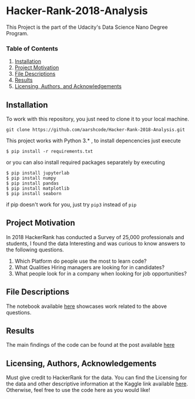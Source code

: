 
# Hacker-Rank-2018-Analysis

This Project is the part of the Udacity's Data Science Nano Degree Program.

### Table of Contents

1. [Installation](#installation)
2. [Project Motivation](#motivation)
3. [File Descriptions](#files)
4. [Results](#results)
5. [Licensing, Authors, and Acknowledgements](#licensing)

## Installation <a name="installation"></a>

To work with this repository, you just need to clone it to your local machine.

```
git clone https://github.com/aarshcode/Hacker-Rank-2018-Analysis.git
```

This project works with Python 3.* , to install depencencies just execute
```
$ pip install -r requirements.txt
```
or you can also install required packages separately by executing
```
$ pip install jupyterlab
$ pip install numpy 
$ pip install pandas
$ pip install matplotlib
$ pip install seaborn
```
if pip doesn't work for you, just try `pip3` instead of `pip`

## Project Motivation<a name="motivation"></a>

In 2018 HackerRank has conducted a Survey of 25,000 professionals and students,
I found the data Interesting and was curious to know answers to the following questions.
1.  Which Platform do people use the most to learn code?
2.  What Qualities Hiring managers are looking for in candidates?
3.  What people look for in a company when looking for job opportunities?

## File Descriptions <a name="files"></a>

The notebook available [here](https://github.com/aarshcode/Hacker-Rank-2018-Analysis/blob/main/Hacker%20Rank%202018%20survey%20analysis.ipynb) showcases work related to the above questions.

## Results<a name="results"></a>

The main findings of the code can be found at the post available [here](https://medium.com/@aarshcode/hacker-rank-developer-survey-2018-5fa5060b802f)

## Licensing, Authors, Acknowledgements<a name="licensing"></a>

Must give credit to HackerRank for the data.  You can find the Licensing for the data and other descriptive information at the Kaggle link available [here](https://www.kaggle.com/hackerrank/developer-survey-2018).  Otherwise, feel free to use the code here as you would like!

